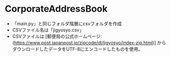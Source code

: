 # CorporateAddressBook
 
- 「main.py」と同じフォルダ階層にcsvフォルダを作成
- CSVファイル名は「jigyosyo.csv」
- CSVファイルは [郵便局の公式ホームページ:(https://www.post.japanpost.jp/zipcode/dl/jigyosyo/index-zip.html)] からダウンロードしたデータをUTF-8にエンコードしたものを使用。
